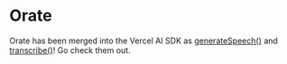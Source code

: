 # Orate

Orate has been merged into the Vercel AI SDK as [generateSpeech()](https://ai-sdk.dev/docs/ai-sdk-core/speech) and [transcribe()](https://ai-sdk.dev/docs/ai-sdk-core/transcription)! Go check them out.
